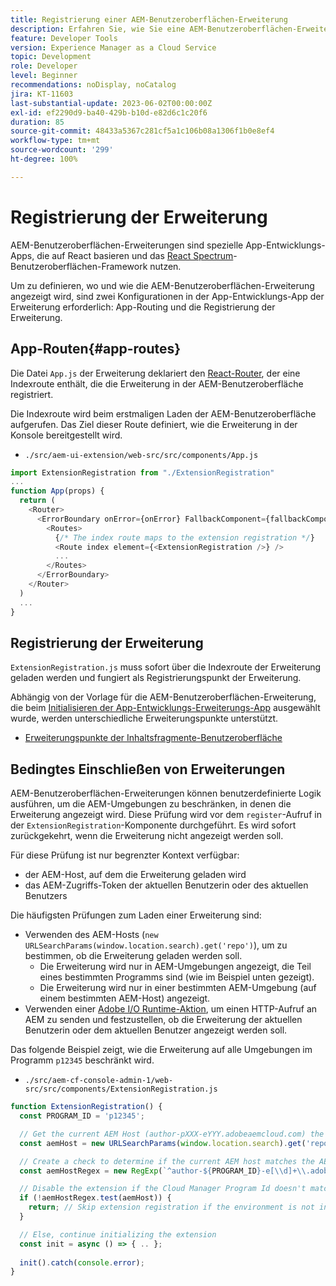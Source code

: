 ```yaml
---
title: Registrierung einer AEM-Benutzeroberflächen-Erweiterung
description: Erfahren Sie, wie Sie eine AEM-Benutzeroberflächen-Erweiterung registrieren.
feature: Developer Tools
version: Experience Manager as a Cloud Service
topic: Development
role: Developer
level: Beginner
recommendations: noDisplay, noCatalog
jira: KT-11603
last-substantial-update: 2023-06-02T00:00:00Z
exl-id: ef2290d9-ba40-429b-b10d-e82d6c1c20f6
duration: 85
source-git-commit: 48433a5367c281cf5a1c106b08a1306f1b0e8ef4
workflow-type: tm+mt
source-wordcount: '299'
ht-degree: 100%

---
```


# Registrierung der Erweiterung

AEM-Benutzeroberflächen-Erweiterungen sind spezielle App-Entwicklungs-Apps, die auf React basieren und das [React Spectrum](https://react-spectrum.adobe.com/react-spectrum/)-Benutzeroberflächen-Framework nutzen.

Um zu definieren, wo und wie die AEM-Benutzeroberflächen-Erweiterung angezeigt wird, sind zwei Konfigurationen in der App-Entwicklungs-App der Erweiterung erforderlich: App-Routing und die Registrierung der Erweiterung.

## App-Routen{#app-routes}

Die Datei `App.js` der Erweiterung deklariert den [React-Router](https://reactrouter.com/de/main), der eine Indexroute enthält, die die Erweiterung in der AEM-Benutzeroberfläche registriert.

Die Indexroute wird beim erstmaligen Laden der AEM-Benutzeroberfläche aufgerufen. Das Ziel dieser Route definiert, wie die Erweiterung in der Konsole bereitgestellt wird.

+ `./src/aem-ui-extension/web-src/src/components/App.js`

```javascript
import ExtensionRegistration from "./ExtensionRegistration"
...            
function App(props) {
  return (
    <Router>
      <ErrorBoundary onError={onError} FallbackComponent={fallbackComponent}>
        <Routes>
          {/* The index route maps to the extension registration */}
          <Route index element={<ExtensionRegistration />} />
          ...                                   
        </Routes>
      </ErrorBoundary>
    </Router>
  )
  ...
}
```

## Registrierung der Erweiterung

`ExtensionRegistration.js` muss sofort über die Indexroute der Erweiterung geladen werden und fungiert als Registrierungspunkt der Erweiterung.

Abhängig von der Vorlage für die AEM-Benutzeroberflächen-Erweiterung, die beim [Initialisieren der App-Entwicklungs-Erweiterungs-App](./app-initialization.md) ausgewählt wurde, werden unterschiedliche Erweiterungspunkte unterstützt.

+ [Erweiterungspunkte der Inhaltsfragmente-Benutzeroberfläche](./content-fragments/overview.md#extension-points)

## Bedingtes Einschließen von Erweiterungen

AEM-Benutzeroberflächen-Erweiterungen können benutzerdefinierte Logik ausführen, um die AEM-Umgebungen zu beschränken, in denen die Erweiterung angezeigt wird. Diese Prüfung wird vor dem `register`-Aufruf in der `ExtensionRegistration`-Komponente durchgeführt. Es wird sofort zurückgekehrt, wenn die Erweiterung nicht angezeigt werden soll.

Für diese Prüfung ist nur begrenzter Kontext verfügbar:

+ der AEM-Host, auf dem die Erweiterung geladen wird
+ das AEM-Zugriffs-Token der aktuellen Benutzerin oder des aktuellen Benutzers

Die häufigsten Prüfungen zum Laden einer Erweiterung sind:

+ Verwenden des AEM-Hosts (`new URLSearchParams(window.location.search).get('repo')`), um zu bestimmen, ob die Erweiterung geladen werden soll.
   + Die Erweiterung wird nur in AEM-Umgebungen angezeigt, die Teil eines bestimmten Programms sind (wie im Beispiel unten gezeigt).
   + Die Erweiterung wird nur in einer bestimmten AEM-Umgebung (auf einem bestimmten AEM-Host) angezeigt.
+ Verwenden einer [Adobe I/O Runtime-Aktion](./runtime-action.md), um einen HTTP-Aufruf an AEM zu senden und festzustellen, ob die Erweiterung der aktuellen Benutzerin oder dem aktuellen Benutzer angezeigt werden soll.

Das folgende Beispiel zeigt, wie die Erweiterung auf alle Umgebungen im Programm `p12345` beschränkt wird.

+ `./src/aem-cf-console-admin-1/web-src/src/components/ExtensionRegistration.js`

```javascript
function ExtensionRegistration() {
  const PROGRAM_ID = 'p12345';

  // Get the current AEM Host (author-pXXX-eYYY.adobeaemcloud.com) the extension is loading on
  const aemHost = new URLSearchParams(window.location.search).get('repo');

  // Create a check to determine if the current AEM host matches the AEM program that uses this extension 
  const aemHostRegex = new RegExp(`^author-${PROGRAM_ID}-e[\\d]+\\.adobeaemcloud\\.com$`)

  // Disable the extension if the Cloud Manager Program Id doesn't match the regex.
  if (!aemHostRegex.test(aemHost)) {
    return; // Skip extension registration if the environment is not in program p12345.
  }

  // Else, continue initializing the extension
  const init = async () => { .. };
  
  init().catch(console.error);
}
```
